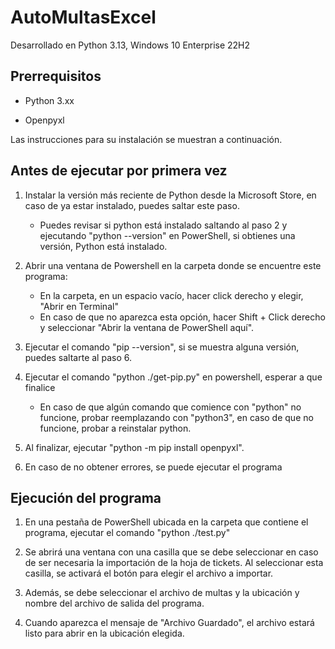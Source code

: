 # AutoMultasExcel

Desarrollado en Python 3.13, Windows 10 Enterprise 22H2

## Prerrequisitos

- Python 3.xx

- Openpyxl

Las instrucciones para su instalación se muestran a continuación.

## Antes de ejecutar por primera vez

1. Instalar la versión más reciente de Python desde la Microsoft Store, en caso de ya estar instalado, puedes saltar este paso.
    - Puedes revisar si python está instalado saltando al paso 2 y ejecutando "python --version" en PowerShell, si obtienes una versión, Python está instalado.

2. Abrir una ventana de Powershell en la carpeta donde se encuentre este programa:

    - En la carpeta, en un espacio vacío, hacer click derecho y elegir, "Abrir en Terminal"
    - En caso de que no aparezca esta opción, hacer Shift + Click derecho y seleccionar "Abrir la ventana de PowerShell aquí".

3. Ejecutar el comando "pip --version", si se muestra alguna versión, puedes saltarte al paso 6.

4. Ejecutar el comando "python ./get-pip.py" en powershell, esperar a que finalice
    - En caso de que algún comando que comience con "python" no funcione, probar reemplazando con "python3", en caso de que no funcione, probar a reinstalar python.

5. Al finalizar, ejecutar "python -m pip install openpyxl".

6. En caso de no obtener errores, se puede ejecutar el programa

## Ejecución del programa

1. En una pestaña de PowerShell ubicada en la carpeta que contiene el programa, ejecutar el comando "python ./test.py"

2. Se abrirá una ventana con una casilla que se debe seleccionar en caso de ser necesaria la importación de la hoja de tickets. Al seleccionar esta casilla, se activará el botón para elegir el archivo a importar.

3. Además, se debe seleccionar el archivo de multas y la ubicación y nombre del archivo de salida del programa.

4. Cuando aparezca el mensaje de "Archivo Guardado", el archivo estará listo para abrir en la ubicación elegida.
